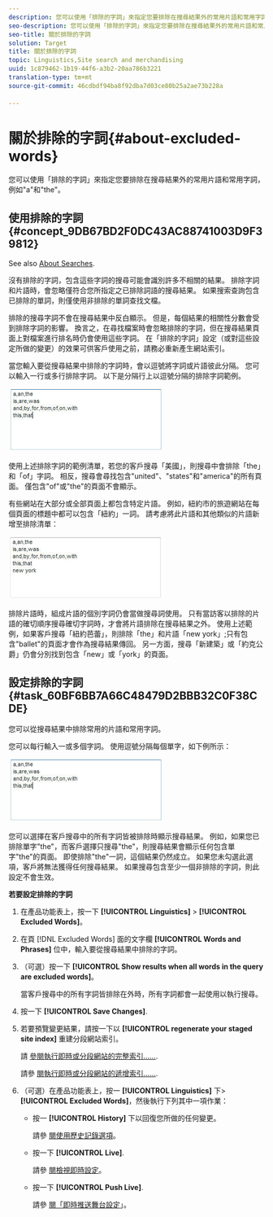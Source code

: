 ```yaml
---
description: 您可以使用「排除的字詞」來指定您要排除在搜尋結果外的常用片語和常用字詞，例如"a"和"the"。
seo-description: 您可以使用「排除的字詞」來指定您要排除在搜尋結果外的常用片語和常用字詞，例如"a"和"the"。
seo-title: 關於排除的字詞
solution: Target
title: 關於排除的字詞
topic: Linguistics,Site search and merchandising
uuid: 1c879462-1b19-44f6-a3b2-20aa786b3221
translation-type: tm+mt
source-git-commit: 46cdbdf94ba8f92dba7d03ce80b25a2ae73b228a

---
```



# 關於排除的字詞{#about-excluded-words}

您可以使用「排除的字詞」來指定您要排除在搜尋結果外的常用片語和常用字詞，例如&quot;a&quot;和&quot;the&quot;。

## 使用排除的字詞 {#concept_9DB67BD2F0DC43AC88741003D9F39812}

See also [About Searches](../c-about-settings-menu/c-about-searching-menu.md#concept_207105CF26B1448F8A3D223787C56AB8).

沒有排除的字詞，包含這些字詞的搜尋可能會識別許多不相關的結果。 排除字詞和片語時，會忽略僅符合您所指定之已排除詞語的搜尋結果。 如果搜索查詢包含已排除的單詞，則僅使用非排除的單詞查找文檔。

排除的搜尋字詞不會在搜尋結果中反白顯示。 但是，每個結果的相關性分數會受到排除字詞的影響。 換言之，在尋找檔案時會忽略排除的字詞，但在搜尋結果頁面上對檔案進行排名時仍會使用這些字詞。 在「排除的字詞」設定（或對這些設定所做的變更）的效果可供客戶使用之前，請務必重新產生網站索引。

當您輸入要從搜尋結果中排除的字詞時，會以逗號將字詞或片語彼此分隔。 您可以輸入一行或多行排除字詞。 以下是分隔行上以逗號分隔的排除字詞範例。

![](assets/excluded_words_1.jpg)

使用上述排除字詞的範例清單，若您的客戶搜尋「美國」，則搜尋中會排除「the」和「of」字詞。 相反，搜尋會尋找包含&quot;united&quot;、&quot;states&quot;和&quot;america&quot;的所有頁面。 僅包含&quot;of&quot;或&quot;the&quot;的頁面不會顯示。

有些網站在大部分或全部頁面上都包含特定片語。 例如，紐約市的旅遊網站在每個頁面的標題中都可以包含「紐約」一詞。 請考慮將此片語和其他類似的片語新增至排除清單：

![](assets/excluded_words_2.jpg)

排除片語時，組成片語的個別字詞仍會當做搜尋詞使用。 只有當訪客以排除的片語的確切順序搜尋確切字詞時，才會將片語排除在搜尋結果之外。 使用上述範例，如果客戶搜尋「紐約芭蕾」，則排除「the」和片語「new york」;只有包含&quot;ballet&quot;的頁面才會作為搜尋結果傳回。 另一方面，搜尋「新建築」或「約克公爵」仍會分別找到包含「new」或「york」的頁面。

## 設定排除的字詞 {#task_60BF6BB7A66C48479D2BBB32C0F38CDE}

您可以從搜尋結果中排除常用的片語和常用字詞。

您可以每行輸入一或多個字詞。 使用逗號分隔每個單字，如下例所示：

![](assets/excluded_words_1.jpg)

您可以選擇在客戶搜尋中的所有字詞皆被排除時顯示搜尋結果。 例如，如果您已排除單字&quot;the&quot;，而客戶選擇只搜尋&quot;the&quot;，則搜尋結果會顯示任何包含單字&quot;the&quot;的頁面。 即使排除&quot;the&quot;一詞，這個結果仍然成立。 如果您未勾選此選項，客戶將無法獲得任何搜尋結果。 如果搜尋包含至少一個非排除的字詞，則此設定不會生效。

**若要設定排除的字詞**

1. 在產品功能表上，按一下 **[!UICONTROL Linguistics]** > **[!UICONTROL Excluded Words]**。
1. 在頁 [!DNL Excluded Words] 面的文字欄 **[!UICONTROL Words and Phrases]** 位中，輸入要從搜尋結果中排除的字詞。
1. （可選）按一下 **[!UICONTROL Show results when all words in the query are excluded words]**。

   當客戶搜尋中的所有字詞皆排除在外時，所有字詞都會一起使用以執行搜尋。
1. 按一下 **[!UICONTROL Save Changes]**.
1. 若要預覽變更結果，請按一下以 **[!UICONTROL regenerate your staged site index]** 重建分段網站索引。

   請 [參閱執行即時或分段網站的完整索引……](../c-about-index-menu/c-about-full-index.md#task_F7FE04D8A1654A7787FCCA31B45EB42D).

   請參 [閱執行即時或分段網站的遞增索引……](../c-about-index-menu/c-about-incremental-index.md#task_9BFB6157F3884B2FAECB7E0E9CA318CB).
1. （可選）在產品功能表上，按一 **[!UICONTROL Linguistics]** 下> **[!UICONTROL Excluded Words]**，然後執行下列其中一項作業：

   * 按一 **[!UICONTROL History]** 下以回復您所做的任何變更。

      請參 [閱使用歷史記錄選項](../t-using-the-history-option.md#task_70DD3F87A67242BBBD2CB27156F43002)。

   * 按一下 **[!UICONTROL Live]**.

      請參 [閱檢視即時設定](../c-about-staging.md#task_401A0EBDB5DB4D4CA933CBA7BECDC10F)。

   * 按一下 **[!UICONTROL Push Live]**.

      請參 [閱「即時推送舞台設定](../c-about-staging.md#task_44306783B4C0408AAA58B471DAF2D9A4)」。

